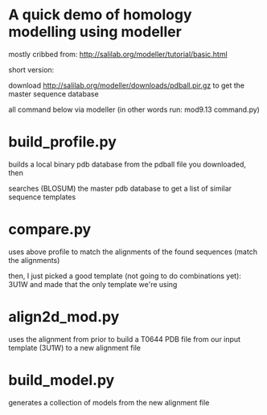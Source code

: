 A quick demo of homology modelling using modeller
===

mostly cribbed from: http://salilab.org/modeller/tutorial/basic.html

short version:

download http://salilab.org/modeller/downloads/pdball.pir.gz to get the master sequence database

all command below via modeller (in other words run:  mod9.13 command.py)

build_profile.py
==

builds a local binary pdb database from the pdball file you downloaded, then

searches (BLOSUM) the master pdb database to get a list of similar sequence templates

compare.py
==
uses above profile to match the alignments of the found sequences (match the alignments)

then, I just picked a good template (not going to do combinations yet): 3U1W and made that the only template we're using

align2d_mod.py
==

uses the alignment from prior to build a T0644 PDB file from our input template (3U1W) to a new alignment file

build_model.py
==

generates a collection of models from the new alignment file

